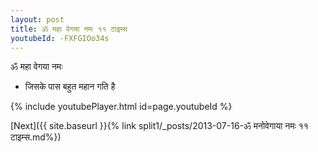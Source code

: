 ```yaml
---
layout: post
title: ॐ महा वेगया नमः ११ टाइम्स
youtubeId: -FXFGIOo34s
---
```

 
 
 ॐ महा वेगया नमः  
 
 -  जिसके पास बहुत महान गति है 
 
  
 
  
 
 
 
 
 
 


{% include youtubePlayer.html id=page.youtubeId %}
 
[Next]({{ site.baseurl }}{% link  split1/_posts/2013-07-16-ॐ मनोवेगाया नमः ११ टाइम्स.md%})
 
